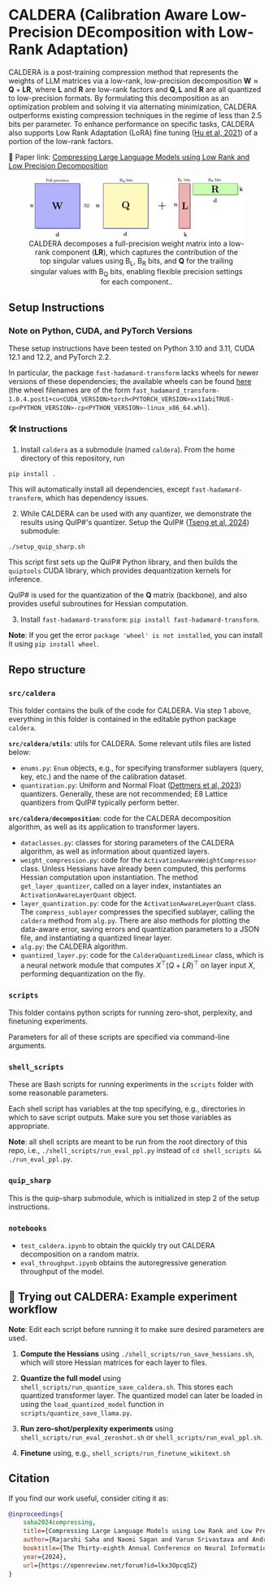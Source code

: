 # CALDERA (Calibration Aware Low-Precision DEcomposition with Low-Rank Adaptation)

CALDERA is a post-training compression method that represents the weights of LLM matrices via a low-rank, low-precision decomposition $\mathbf{W} \approx \mathbf{Q} + \mathbf{L} \mathbf{R}$, where $\mathbf{L}$ and $\mathbf{R}$ are low-rank factors and $\mathbf{Q}, \mathbf{L}$ and $\mathbf{R}$ are all quantized to low-precision formats.
By formulating this decomposition as an optimization problem and solving it via alternating minimization, CALDERA outperforms existing compression techniques in the regime of less than 2.5 bits per parameter. 
To enhance performance on specific tasks, CALDERA also supports Low Rank Adaptation (LoRA) fine tuning ([Hu et al, 2021](https://arxiv.org/pdf/2106.09685)) of a portion of the low-rank factors.

🔗 Paper link: [Compressing Large Language Models using Low Rank
and Low Precision Decomposition](https://openreview.net/pdf?id=lkx3OpcqSZ)

<div align="center">
    <figure>
        <img src="assets/caldera_decomposition.png" alt="Alt Text" width="650"/>
        <figcaption> CALDERA decomposes a full-precision weight matrix into a low-rank component (<b>LR</b>), which captures the contribution of the top singular values using B<sub>L</sub>, B<sub>R</sub> bits, and <b>Q</b> for the trailing singular values with B<sub>Q</sub> bits, enabling flexible precision settings for each component..</figcaption>
    </figure>
</div>


## Setup Instructions

### Note on Python, CUDA, and PyTorch Versions
These setup instructions have been tested on Python 3.10 and 3.11, CUDA 12.1 and 12.2, and PyTorch 2.2.

In particular, the package `fast-hadamard-transform` lacks wheels for newer versions of these dependencies; the available wheels can be found [here](https://github.com/Dao-AILab/fast-hadamard-transform) (the wheel filenames are of the form `fast_hadamard_transform-1.0.4.post1+cu<CUDA_VERSION>torch<PYTORCH_VERSION>xx11abiTRUE-cp<PYTHON_VERSION>-cp<PYTHON_VERSION>-linux_x86_64.whl`).

### 🛠 Instructions
1. Install `caldera` as a submodule (named `caldera`).
From the home directory of this repository, run
```
pip install .
```
This will automatically install all dependencies, except `fast-hadamard-transform`, which has dependency issues.

2. While CALDERA can be used with any quantizer, we demonstrate the results using QuIP#'s quantizer. Setup the QuIP# ([Tseng et al, 2024](https://arxiv.org/pdf/2402.04396)) submodule:
```
./setup_quip_sharp.sh
```

This script first sets up the QuIP# Python library, and then builds the `quiptools` CUDA library, which provides dequantization kernels for inference.

QuIP# is used for the quantization of the $\mathbf{Q}$ matrix (backbone), and also provides useful subroutines for Hessian computation.

3. Install `fast-hadamard-transform`: `pip install fast-hadamard-transform`.

**Note**: If you get the error `package 'wheel' is not installed`, you can install it using `pip install wheel`.


## Repo structure

### `src/caldera`
This folder contains the bulk of the code for CALDERA. Via step 1 above, everything in this folder is contained in the editable python package `caldera`.

**`src/caldera/utils`**: utils for CALDERA. Some relevant utils files are listed below:
- `enums.py`: `Enum` objects, e.g., for specifying transformer sublayers (query, key, etc.) and the name of the calibration dataset.
- `quantization.py`: Uniform and Normal Float ([Dettmers et al, 2023](https://arxiv.org/pdf/2305.14314)) quantizers.
Generally, these are not recommended; E8 Lattice quantizers from QuIP# typically perform better.

**`src/caldera/decomposition`**: code for the CALDERA decomposition algorithm, as well as its application to transformer layers.

- `dataclasses.py`: classes for storing parameters of the CALDERA algorithm, as well as information about quantized layers.
- `weight_compression.py`: code for the `ActivationAwareWeightCompressor` class. Unless Hessians have already been computed, this performs Hessian computation upon instantiation. The method `get_layer_quantizer`, called on a layer index, instantiates an `ActivationAwareLayerQuant` object.
- `layer_quantization.py`: code for the `ActivationAwareLayerQuant` class. The `compress_sublayer` compresses the specified sublayer, calling the `caldera` method from `alg.py`.
There are also methods for plotting the data-aware error, saving errors and quantization parameters to a JSON file, and instantiating a quantized linear layer.
- `alg.py`: the CALDERA algorithm.
- `quantized_layer.py`: code for the `CalderaQuantizedLinear` class, which is a neural network module that computes $X^\top (Q + LR)^\top$ on layer input $X$, performing dequantization on the fly.


### `scripts`
This folder contains python scripts for running zero-shot, perplexity, and finetuning experiments.

Parameters for all of these scripts are specified via command-line arguments.

### `shell_scripts`
These are Bash scripts for running experiments in the `scripts` folder with some reasonable parameters.

Each shell script has variables at the top specifying, e.g., directories in which to save script outputs.
Make sure you set those variables as appropriate.

**Note**: all shell scripts are meant to be run from the root directory of this repo, i.e., `./shell_scripts/run_eval_ppl.py` instead of `cd shell_scripts && ./run_eval_ppl.py`.

### `quip_sharp`
This is the quip-sharp submodule, which is initialized in step 2 of the setup instructions.

### `notebooks`

- `test_caldera.ipynb` to obtain the quickly try out CALDERA decomposition on a random matrix. 
- `eval_throughput.ipynb` obtains the autoregressive generation throughput of the model.

## 🚀 Trying out CALDERA: Example experiment workflow

**Note**: Edit each script before running it to make sure desired parameters are used.

1. **Compute the Hessians** using `./shell_scripts/run_save_hessians.sh`, which will store Hessian matrices for each layer to files.

2. **Quantize the full model** using `shell_scripts/run_quantize_save_caldera.sh`. This stores each quantized transformer layer.
The quantized model can later be loaded in using the `load_quantized_model` function in `scripts/quantize_save_llama.py`.

3. **Run zero-shot/perplexity experiments** using `shell_scripts/run_eval_zeroshot.sh` or `shell_scripts/run_eval_ppl.sh`.

4. **Finetune** using, e.g., `shell_scripts/run_finetune_wikitext.sh`

## Citation
If you find our work useful, consider citing it as:
```bibtex
@inproceedings{
    saha2024compressing,
    title={Compressing Large Language Models using Low Rank and Low Precision Decomposition},
    author={Rajarshi Saha and Naomi Sagan and Varun Srivastava and Andrea Goldsmith and Mert Pilanci},
    booktitle={The Thirty-eighth Annual Conference on Neural Information Processing Systems},
    year={2024},
    url={https://openreview.net/forum?id=lkx3OpcqSZ}
}
```
